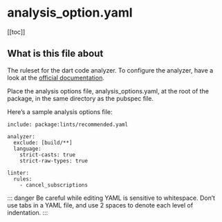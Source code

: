 # analysis_option.yaml

[[toc]]

## What is this file about

The ruleset for the dart code analyzer. To configure the analyzer, have a look at the [official documentation](https://dart.dev/guides/language/analysis-options).

Place the analysis options file, analysis_options.yaml, at the root of the package, in the same directory as the pubspec file.

Here’s a sample analysis options file:
```
include: package:lints/recommended.yaml

analyzer:
  exclude: [build/**]
  language:
    strict-casts: true
    strict-raw-types: true

linter:
  rules:
    - cancel_subscriptions
```

::: danger Be careful while editing
YAML is sensitive to whitespace. Don’t use tabs in a YAML file, and use 2 spaces to denote each level of indentation.
:::